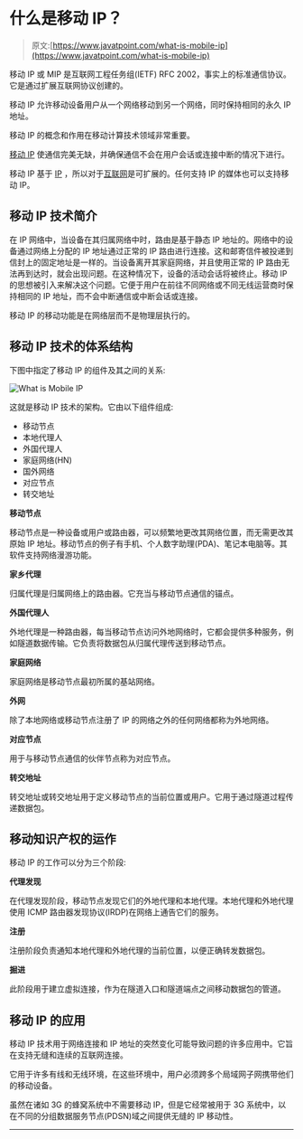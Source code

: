 # 什么是移动 IP？

> 原文:[https://www.javatpoint.com/what-is-mobile-ip](https://www.javatpoint.com/what-is-mobile-ip)

移动 IP 或 MIP 是互联网工程任务组(IETF) RFC 2002，事实上的标准通信协议。它是通过扩展互联网协议创建的。

移动 IP 允许移动设备用户从一个网络移动到另一个网络，同时保持相同的永久 IP 地址。

移动 IP 的概念和作用在移动计算技术领域非常重要。

[移动 IP](https://www.javatpoint.com/mobile-ip) 使通信完美无缺，并确保通信不会在用户会话或连接中断的情况下进行。

移动 IP 基于 [IP](https://www.javatpoint.com/ip) ，所以对于[互联网](https://www.javatpoint.com/internet)是可扩展的。任何支持 IP 的媒体也可以支持移动 IP。

## 移动 IP 技术简介

在 IP 网络中，当设备在其归属网络中时，路由是基于静态 IP 地址的。网络中的设备通过网络上分配的 IP 地址通过正常的 IP 路由进行连接。这和邮寄信件被投递到信封上的固定地址是一样的。当设备离开其家庭网络，并且使用正常的 IP 路由无法再到达时，就会出现问题。在这种情况下，设备的活动会话将被终止。移动 IP 的思想被引入来解决这个问题。它便于用户在前往不同网络或不同无线运营商时保持相同的 IP 地址，而不会中断通信或中断会话或连接。

移动 IP 的移动功能是在网络层而不是物理层执行的。

## 移动 IP 技术的体系结构

下图中指定了移动 IP 的组件及其之间的关系:

![What is Mobile IP](../Images/78ea03144595f74c676c9e8977365c40.png)

这就是移动 IP 技术的架构。它由以下组件组成:

*   移动节点
*   本地代理人
*   外国代理人
*   家庭网络(HN)
*   国外网络
*   对应节点
*   转交地址

**移动节点**

移动节点是一种设备或用户或路由器，可以频繁地更改其网络位置，而无需更改其原始 IP 地址。移动节点的例子有手机、个人数字助理(PDA)、笔记本电脑等。其软件支持网络漫游功能。

**家乡代理**

归属代理是归属网络上的路由器。它充当与移动节点通信的锚点。

**外国代理人**

外地代理是一种路由器，每当移动节点访问外地网络时，它都会提供多种服务，例如隧道数据传输。它负责将数据包从归属代理传送到移动节点。

**家庭网络**

家庭网络是移动节点最初所属的基站网络。

**外网**

除了本地网络或移动节点注册了 IP 的网络之外的任何网络都称为外地网络。

**对应节点**

用于与移动节点通信的伙伴节点称为对应节点。

**转交地址**

转交地址或转交地址用于定义移动节点的当前位置或用户。它用于通过隧道过程传递数据包。

## 移动知识产权的运作

移动 IP 的工作可以分为三个阶段:

**代理发现**

在代理发现阶段，移动节点发现它们的外地代理和本地代理。本地代理和外地代理使用 ICMP 路由器发现协议(IRDP)在网络上通告它们的服务。

**注册**

注册阶段负责通知本地代理和外地代理的当前位置，以便正确转发数据包。

**掘进**

此阶段用于建立虚拟连接，作为在隧道入口和隧道端点之间移动数据包的管道。

## 移动 IP 的应用

移动 IP 技术用于网络连接和 IP 地址的突然变化可能导致问题的许多应用中。它旨在支持无缝和连续的互联网连接。

它用于许多有线和无线环境，在这些环境中，用户必须跨多个局域网子网携带他们的移动设备。

虽然在诸如 3G 的蜂窝系统中不需要移动 IP，但是它经常被用于 3G 系统中，以在不同的分组数据服务节点(PDSN)域之间提供无缝的 IP 移动性。

* * *